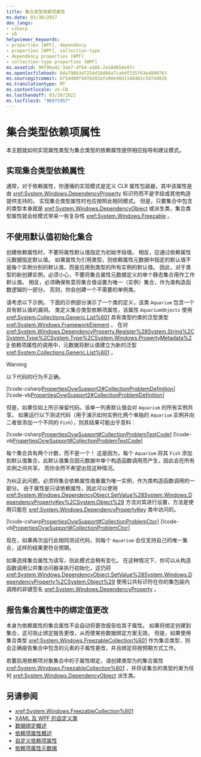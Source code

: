 ```yaml
---
title: 集合类型依赖项属性
ms.date: 03/30/2017
dev_langs:
- csharp
- vb
helpviewer_keywords:
- properties [WPF], dependency
- properties [WPF], collection-type
- dependency properties [WPF]
- collection-type properties [WPF]
ms.assetid: 99f96a42-3ab7-4f64-a16b-2e10d654e97c
ms.openlocfilehash: 8da798b3d7254d10d8da7ca6df335f63e4890763
ms.sourcegitcommit: bf5dd80f4d7b202afa90e90d1148402c5474d826
ms.translationtype: MT
ms.contentlocale: zh-CN
ms.lasthandoff: 03/30/2021
ms.locfileid: "96971957"
---
```

# <a name="collection-type-dependency-properties"></a>集合类型依赖项属性
本主题就如何实现属性类型为集合类型的依赖属性提供相应指导和建议模式。  

<a name="implementing"></a>
## <a name="implementing-a-collection-type-dependency-property"></a>实现集合类型依赖属性  
 通常，对于依赖属性，你遵循的实现模式是定义 CLR 属性包装器，其中该属性是由 <xref:System.Windows.DependencyProperty> 标识符而不是字段或其他构造提供支持的。 实现集合类型属性时也应按照此相同模式。 但是，只要集合中包含的类型本身就是 <xref:System.Windows.DependencyObject> 或派生类，集合类型属性就会给模式带来一些复杂性 <xref:System.Windows.Freezable> 。  
  
<a name="initializing"></a>
## <a name="initializing-the-collection-beyond-the-default-value"></a>不使用默认值初始化集合  
 创建依赖属性时，不要将属性默认值指定为初始字段值。 相反，应通过依赖属性元数据指定默认值。 如果属性为引用类型，则依赖属性元数据中指定的默认值不是每个实例分别的默认值，而是应用到类型的所有实例的默认值。 因此，对于类型的新创建实例，必须小心，不要将集合属性元数据定义的单个静态集合用作工作默认值。 相反，必须确保有意将集合值设置为唯一（实例）集合，作为类构造函数逻辑的一部分。 否则，你会创建一个不需要的单例类。  
  
 请考虑以下示例。 下面的示例部分演示了一个类的定义，该类 `Aquarium` 包含一个具有默认值的漏洞。 类定义集合类型依赖项属性，该属性 `AquariumObjects` 使用 <xref:System.Collections.Generic.List%601> 具有类型约束的泛型类型 <xref:System.Windows.FrameworkElement> 。 在对 <xref:System.Windows.DependencyProperty.Register%28System.String%2CSystem.Type%2CSystem.Type%2CSystem.Windows.PropertyMetadata%29> 依赖项属性的调用中，元数据将默认值建立为新的泛型 <xref:System.Collections.Generic.List%601> 。

> [!WARNING]
> 以下代码的行为不正确。

 [!code-csharp[PropertiesOvwSupport2#CollectionProblemDefinition](~/samples/snippets/csharp/VS_Snippets_Wpf/PropertiesOvwSupport2/CSharp/page.xaml.cs#collectionproblemdefinition)]
 [!code-vb[PropertiesOvwSupport2#CollectionProblemDefinition](~/samples/snippets/visualbasic/VS_Snippets_Wpf/PropertiesOvwSupport2/visualbasic/page.xaml.vb#collectionproblemdefinition)]  
  
 但是，如果仅如上所示保留代码，该单一列表默认值会对 `Aquarium` 的所有实例共享。 如果运行以下测试代码（用于演示如何实例化两个单独的 `Aquarium` 实例并向二者皆添加一个不同的 `Fish`），则其结果可能出乎意料：  
  
 [!code-csharp[PropertiesOvwSupport#CollectionProblemTestCode](~/samples/snippets/csharp/VS_Snippets_Wpf/PropertiesOvwSupport/CSharp/page4.xaml.cs#collectionproblemtestcode)]
 [!code-vb[PropertiesOvwSupport#CollectionProblemTestCode](~/samples/snippets/visualbasic/VS_Snippets_Wpf/PropertiesOvwSupport/visualbasic/page4.xaml.vb#collectionproblemtestcode)]  
  
 每个集合具有两个计数，而不是一个！ 这是因为，每个 `Aquarium` 将其 `Fish` 添加到默认值集合，此默认值集合因元数据中单个构造函数调用而产生，因此会在所有实例之间共享。 而你全然不希望出现这种情况。  
  
 为纠正此问题，必须将集合依赖属性值重置为唯一实例，作为类构造函数调用的一部分。 由于属性是只读依赖属性，因此可以使用 <xref:System.Windows.DependencyObject.SetValue%28System.Windows.DependencyPropertyKey%2CSystem.Object%29> 方法对其进行设置，方法是使用只能在 <xref:System.Windows.DependencyPropertyKey> 类中访问的。  
  
 [!code-csharp[PropertiesOvwSupport#CollectionProblemCtor](~/samples/snippets/csharp/VS_Snippets_Wpf/PropertiesOvwSupport/CSharp/page4.xaml.cs#collectionproblemctor)]
 [!code-vb[PropertiesOvwSupport#CollectionProblemCtor](~/samples/snippets/visualbasic/VS_Snippets_Wpf/PropertiesOvwSupport/visualbasic/page4.xaml.vb#collectionproblemctor)]  
  
 现在，如果再次运行此相同测试代码，则每个 `Aquarium` 会仅支持自己的唯一集合，这样的结果更符合预期。  
  
 如果选择集合属性为读写，则此模式会稍有变化。 在这种情况下，你可以从构造函数调用公共集访问器来执行初始化，这仍将 <xref:System.Windows.DependencyObject.SetValue%28System.Windows.DependencyProperty%2CSystem.Object%29> 使用公共标识符在你的集包装内调用的非键签名 <xref:System.Windows.DependencyProperty> 。  
  
## <a name="reporting-binding-value-changes-from-collection-properties"></a>报告集合属性中的绑定值更改  
 本身为依赖属性的集合属性不会自动将更改报告给其子属性。 如果将绑定创建到集合，这可阻止绑定报告更改，从而使某些数据绑定方案无效。 但是，如果使用集合类型 <xref:System.Windows.FreezableCollection%601> 作为集合类型，则会正确报告集合中包含的元素的子属性更改，并且绑定将按预期方式工作。  
  
 若要启用依赖项对象集合中的子属性绑定，请创建类型为的集合属性 <xref:System.Windows.FreezableCollection%601> ，并将该集合的类型约束为任何 <xref:System.Windows.DependencyObject> 派生类。  
  
## <a name="see-also"></a>另请参阅

- <xref:System.Windows.FreezableCollection%601>
- [XAML 及 WPF 的自定义类](xaml-and-custom-classes-for-wpf.md)
- [数据绑定概述](/dotnet/desktop-wpf/data/data-binding-overview)
- [依赖项属性概述](dependency-properties-overview.md)
- [自定义依赖项属性](custom-dependency-properties.md)
- [依赖项属性元数据](dependency-property-metadata.md)
